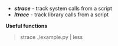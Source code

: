 * ___strace___ - track system calls from a script
* ___ltrace___ - track library calls from a script

__Useful functions__
>strace ./example.py | less
